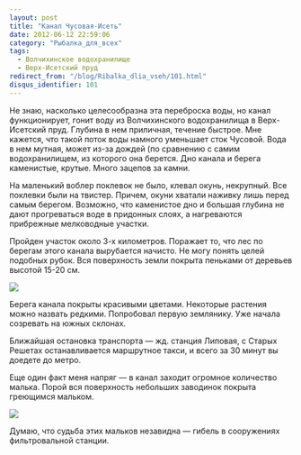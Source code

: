 ```yaml
---
layout: post
title: "Канал Чусовая-Исеть"
date: 2012-06-12 22:59:06
category: "Рыбалка_для_всех"
tags:
  - Волчихинское водохранилище
  - Верх-Исетский пруд
redirect_from: "/blog/Ribalka_dlia_vseh/101.html"
disqus_identifier: 101
---
```

Не знаю, насколько целесообразна эта переброска воды, но канал
функционирует, гонит воду из Волчихинского водохранилища в Верх-Исетский
пруд. Глубина в нем приличная, течение быстрое. Мне кажется, что такой
поток воды намного уменьшает сток Чусовой. Вода в нем мутная, может
из-за дождей (по сравнению с самим водохранилищем, из которого она
берется. Дно канала и берега каменистые, крутые. Много зацепов за камни.

На маленький воблер поклевок не было, клевал окунь, некрупный. Все
поклевки были на твистер. Причем, окуни хватали наживку лишь перед самым
берегом. Возможно, что каменистое дно и большая глубина не дают
прогреваться воде в придонных слоях, а нагреваются прибрежные
мелководные участки.

Пройден участок около 3-х километров. Поражает то, что лес по берегам
этого канала вырубается начисто. Не могу понять целей подобных рубок.
Вся поверхность земли покрыта пеньками от деревьев высотой 15-20 см.

![](http://fishingguru.ru/uploads/images/00/00/01/2012/06/12/125961.jpg)

Берега канала покрыты красивыми цветами. Некоторые растения можно
назвать редкими. Попробовал первую землянику. Уже начала созревать на
южных склонах.

Ближайшая остановка транспорта — жд. станция Липовая, с Старых Решетах
останавливается маршрутное такси, и всего за 30 минут вы доедете до
метро.

Еще один факт меня напряг — в канал заходит огромное количество малька.
Порой вся поверхность небольших заводинок покрыта греющимся мальком.

![](http://fishingguru.ru/uploads/images/00/00/01/2012/06/12/ea3f47.jpg)

Думаю, что судьба этих мальков незавидна — гибель в сооружениях
фильтровальной станции.
